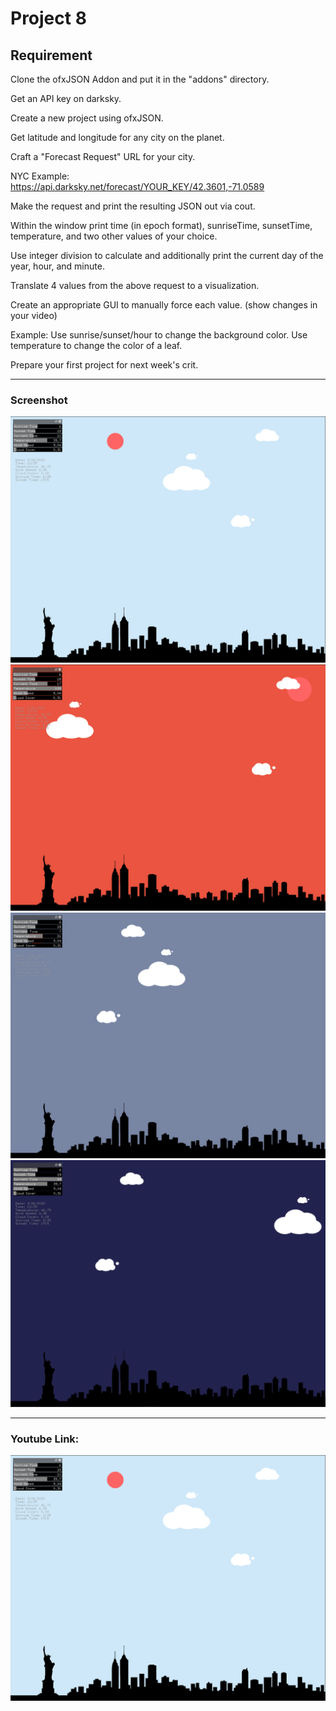 # Project 8

## Requirement
Clone the ofxJSON Addon and put it in the "addons" directory.

Get an API key on darksky.

Create a new project using ofxJSON.

Get latitude and longitude for any city on the planet.

Craft a "Forecast Request" URL for your city.

NYC Example: https://api.darksky.net/forecast/YOUR_KEY/42.3601,-71.0589

Make the request and print the resulting JSON out via cout.

Within the window print time (in epoch format), sunriseTime, sunsetTime, temperature, and two other values of your choice.

Use integer division to calculate and additionally print the current day of the year, hour, and minute.

Translate 4 values from the above request to a visualization.

Create an appropriate GUI to manually force each value. (show changes in your video)

Example: Use sunrise/sunset/hour to change the background color. Use temperature to change the color of a leaf.

Prepare your first project for next week's crit.
___________
### Screenshot
![load img1](imgs/8-1.png)
![load img2](imgs/8-3.png)
![load img3](imgs/8-4.png)
![load img4](imgs/8-5.png)

__________
### Youtube Link:
[![Watch the video](imgs/8-1.png)](https://youtu.be/ah9W4CgTsg0)

